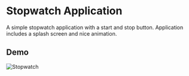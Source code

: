 # Stopwatch Application

A simple stopwatch application with a start and stop button. Application includes a splash screen and nice animation.

## Demo

![Stopwatch](https://user-images.githubusercontent.com/71911458/142594019-d962b6b9-8f77-4dab-bfef-45212060f513.gif)

